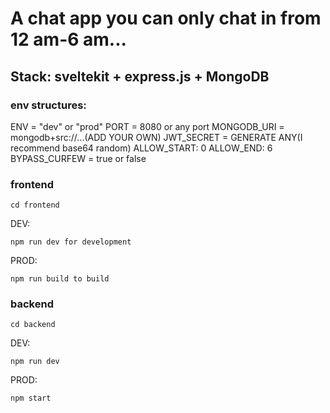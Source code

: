 # A chat app you can only chat in from 12 am-6 am...
## Stack: sveltekit + express.js + MongoDB

### env structures: 
ENV = "dev" or "prod"
PORT = 8080 or any port
MONGODB_URI = mongodb+src://...(ADD YOUR OWN)
JWT_SECRET = GENERATE ANY(I recommend base64 random)
ALLOW_START: 0
ALLOW_END: 6
BYPASS_CURFEW = true or false

### frontend
````
cd frontend
````
DEV: 
````
npm run dev for development
````
PROD:
````
npm run build to build
````

### backend

````
cd backend 
````
DEV: 
````
npm run dev
````
PROD:
````
npm start
````
